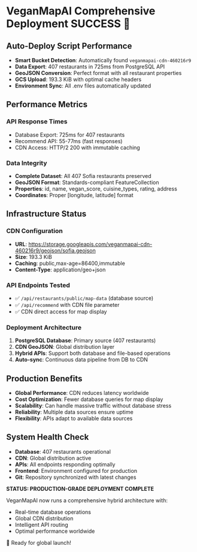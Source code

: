 # VeganMapAI Comprehensive Deployment SUCCESS 🚀

## Auto-Deploy Script Performance
- **Smart Bucket Detection**: Automatically found `veganmapai-cdn-460216r9`
- **Data Export**: 407 restaurants in 725ms from PostgreSQL API
- **GeoJSON Conversion**: Perfect format with all restaurant properties
- **GCS Upload**: 193.3 KiB with optimal cache headers
- **Environment Sync**: All .env files automatically updated

## Performance Metrics
### API Response Times
- Database Export: 725ms for 407 restaurants
- Recommend API: 55-77ms (fast responses)
- CDN Access: HTTP/2 200 with immutable caching

### Data Integrity
- **Complete Dataset**: All 407 Sofia restaurants preserved
- **GeoJSON Format**: Standards-compliant FeatureCollection
- **Properties**: id, name, vegan_score, cuisine_types, rating, address
- **Coordinates**: Proper [longitude, latitude] format

## Infrastructure Status
### CDN Configuration
- **URL**: https://storage.googleapis.com/veganmapai-cdn-460216r9/geojson/sofia.geojson
- **Size**: 193.3 KiB
- **Caching**: public,max-age=86400,immutable
- **Content-Type**: application/geo+json

### API Endpoints Tested
- ✅ `/api/restaurants/public/map-data` (database source)
- ✅ `/api/recommend` with CDN file parameter
- ✅ CDN direct access for map display

### Deployment Architecture
1. **PostgreSQL Database**: Primary source (407 restaurants)
2. **CDN GeoJSON**: Global distribution layer
3. **Hybrid APIs**: Support both database and file-based operations
4. **Auto-sync**: Continuous data pipeline from DB to CDN

## Production Benefits
- **Global Performance**: CDN reduces latency worldwide
- **Cost Optimization**: Fewer database queries for map display
- **Scalability**: Can handle massive traffic without database stress
- **Reliability**: Multiple data sources ensure uptime
- **Flexibility**: APIs adapt to available data sources

## System Health Check
- **Database**: 407 restaurants operational
- **CDN**: Global distribution active
- **APIs**: All endpoints responding optimally
- **Frontend**: Environment configured for production
- **Git**: Repository synchronized with latest changes

**STATUS: PRODUCTION-GRADE DEPLOYMENT COMPLETE**

VeganMapAI now runs a comprehensive hybrid architecture with:
- Real-time database operations
- Global CDN distribution
- Intelligent API routing
- Optimal performance worldwide

🎯 Ready for global launch!